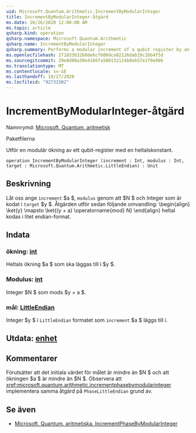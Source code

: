 ```yaml
---
uid: Microsoft.Quantum.Arithmetic.IncrementByModularInteger
title: IncrementByModularInteger-åtgärd
ms.date: 10/26/2020 12:00:00 AM
ms.topic: article
qsharp.kind: operation
qsharp.namespace: Microsoft.Quantum.Arithmetic
qsharp.name: IncrementByModularInteger
qsharp.summary: Performs a modular increment of a qubit register by an integer constant.
ms.openlocfilehash: 271033b32b0de6cf600dca82126dab19c2bb4f5d
ms.sourcegitcommit: 29e0d88a30e4166fa580132124b0eb57e1f0e986
ms.translationtype: MT
ms.contentlocale: sv-SE
ms.lasthandoff: 10/27/2020
ms.locfileid: "92731502"
---
```

# <a name="incrementbymodularinteger-operation"></a>IncrementByModularInteger-åtgärd

Namnrymd: [Microsoft. Quantum. aritmetisk](xref:Microsoft.Quantum.Arithmetic)

Paketfilerna [](https://nuget.org/packages/)


Utför en modulär ökning av ett qubit-register med en heltalskonstant.

```qsharp
operation IncrementByModularInteger (increment : Int, modulus : Int, target : Microsoft.Quantum.Arithmetic.LittleEndian) : Unit
```


## <a name="description"></a>Beskrivning

Låt oss ange `increment` $a $, `modulus` genom att $N $ och Integer som är kodat i `target` $y $.
Åtgärden utför sedan följande omvandling: \begin{align} \ket{y} \mapsto \ket{(y + a) \operatorname{mod} N} \end{align} heltal kodas i litet endian-format.

## <a name="input"></a>Indata

### <a name="increment--int"></a>ökning: [int](xref:microsoft.quantum.lang-ref.int)

Heltals ökning $a $ som ska läggas till i $y $.


### <a name="modulus--int"></a>Modulus: [int](xref:microsoft.quantum.lang-ref.int)

Integer $N $ som mods $y + a $.


### <a name="target--littleendian"></a>mål: [LittleEndian](xref:Microsoft.Quantum.Arithmetic.LittleEndian)

Integer $y $ i `LittleEndian` formatet som `increment` $a $ läggs till i.



## <a name="output--unit"></a>Utdata: [enhet](xref:microsoft.quantum.lang-ref.unit)



## <a name="remarks"></a>Kommentarer

Förutsätter att det initiala värdet för målet är mindre än $N $ och att ökningen $a $ är mindre än $N $.
Observera att <xref:microsoft.quantum.arithmetic.incrementphasebymodularinteger> implementera samma åtgärd på `PhaseLittleEndian` grund av.

## <a name="see-also"></a>Se även

- [Microsoft. Quantum. aritmetiska. IncrementPhaseByModularInteger](xref:Microsoft.Quantum.Arithmetic.IncrementPhaseByModularInteger)